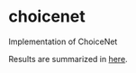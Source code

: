 # choicenet
Implementation of ChoiceNet


Results are summarized in [here](https://rawgit.com/sjchoi86/choicenet/master/html/reg_results.html).

